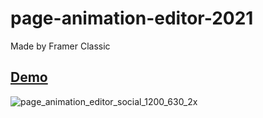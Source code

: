 # page-animation-editor-2021

Made by Framer Classic

## [Demo](https://waychang.github.io/page-animation-editor-2021/)

![page_animation_editor_social_1200_630_2x](https://user-images.githubusercontent.com/534170/175441646-80c0b32e-8cab-4a30-b2c0-9670d1b88701.png)
